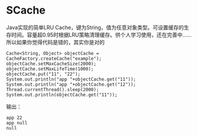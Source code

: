 # SCache
Java实现的简单LRU Cache，键为String，值为任意对象类型。可设置缓存的生存时间。容量超0.95时根据LRU策略清理缓存。供个人学习使用，还在完善中......所以如果你觉得代码是错的，其实你是对的

	Cache<String, Object> objectCache = CacheFactory.createCache("example");
	objectCache.setMaxCacheSize(2000);
	objectCache.setMaxLifeTime(1000);
    objectCache.put("11", "22");
    System.out.println("app "+objectCache.get("11"));
    System.out.println("app "+objectCache.get("12"));
    Thread.currentThread().sleep(2000);
    System.out.println(objectCache.get("11"));
    
输出：

	app 22
	app null
	null
